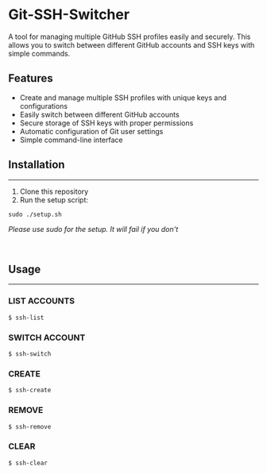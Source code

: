 # Git-SSH-Switcher

A tool for managing multiple GitHub SSH profiles easily and securely. This allows you to switch between different GitHub accounts and SSH keys with simple commands.

## Features

- Create and manage multiple SSH profiles with unique keys and configurations
- Easily switch between different GitHub accounts
- Secure storage of SSH keys with proper permissions
- Automatic configuration of Git user settings
- Simple command-line interface

## Installation
---
1. Clone this repository
2. Run the setup script:

```shell
sudo ./setup.sh
```
*Please use sudo for the setup. It will fail if you don't*

<br>

## Usage
---
### LIST ACCOUNTS
```shell
$ ssh-list
```

### SWITCH ACCOUNT
```shell
$ ssh-switch
```

### CREATE
```shell
$ ssh-create
```

### REMOVE
```shell
$ ssh-remove
```

### CLEAR
```shell
$ ssh-clear
```
